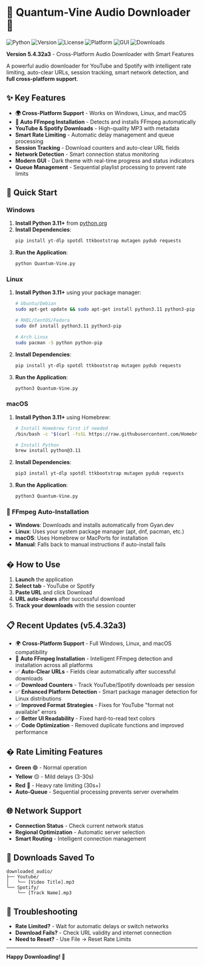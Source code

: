 # 🎵 Quantum-Vine Audio Downloader 🎵

![Python](https://img.shields.io/badge/Python-3.11+-blue.svg)
![Version](https://img.shields.io/badge/Version-5.4.32a3-green.svg)
![License](https://img.shields.io/badge/License-Professional%20Edition-blue.svg)
![Platform](https://img.shields.io/badge/Platform-Windows%20%7C%20Linux%20%7C%20macOS-lightgrey.svg)
![GUI](https://img.shields.io/badge/GUI-Modern%20Dark%20Theme-orange.svg)
![Downloads](https://img.shields.io/badge/Downloads-YouTube%20%7C%20Spotify-red.svg)

**Version 5.4.32a3** - Cross-Platform Audio Downloader with Smart Features

A powerful audio downloader for YouTube and Spotify with intelligent rate limiting, auto-clear URLs, session tracking, smart network detection, and **full cross-platform support**.

## ✨ Key Features

- **🌍 Cross-Platform Support** - Works on Windows, Linux, and macOS
- **📱 Auto FFmpeg Installation** - Detects and installs FFmpeg automatically
- **YouTube & Spotify Downloads** - High-quality MP3 with metadata
- **Smart Rate Limiting** - Automatic delay management and queue processing
- **Session Tracking** - Download counters and auto-clear URL fields
- **Network Detection** - Smart connection status monitoring
- **Modern GUI** - Dark theme with real-time progress and status indicators
- **Queue Management** - Sequential playlist processing to prevent rate limits

## 🚀 Quick Start

### Windows
1. **Install Python 3.11+** from [python.org](https://python.org)
2. **Install Dependencies**:
   ```bash
   pip install yt-dlp spotdl ttkbootstrap mutagen pydub requests
   ```
3. **Run the Application**:
   ```bash
   python Quantum-Vine.py
   ```

### Linux
1. **Install Python 3.11+** using your package manager:
   ```bash
   # Ubuntu/Debian
   sudo apt-get update && sudo apt-get install python3.11 python3-pip
   
   # RHEL/CentOS/Fedora
   sudo dnf install python3.11 python3-pip
   
   # Arch Linux
   sudo pacman -S python python-pip
   ```
2. **Install Dependencies**:
   ```bash
   pip install yt-dlp spotdl ttkbootstrap mutagen pydub requests
   ```
3. **Run the Application**:
   ```bash
   python3 Quantum-Vine.py
   ```

### macOS
1. **Install Python 3.11+** using Homebrew:
   ```bash
   # Install Homebrew first if needed
   /bin/bash -c "$(curl -fsSL https://raw.githubusercontent.com/Homebrew/install/HEAD/install.sh)"
   
   # Install Python
   brew install python@3.11
   ```
2. **Install Dependencies**:
   ```bash
   pip3 install yt-dlp spotdl ttkbootstrap mutagen pydub requests
   ```
3. **Run the Application**:
   ```bash
   python3 Quantum-Vine.py
   ```

### 🔧 FFmpeg Auto-Installation
- **Windows**: Downloads and installs automatically from Gyan.dev
- **Linux**: Uses your system package manager (apt, dnf, pacman, etc.)
- **macOS**: Uses Homebrew or MacPorts for installation
- **Manual**: Falls back to manual instructions if auto-install fails

## � How to Use

1. **Launch** the application
2. **Select tab** - YouTube or Spotify
3. **Paste URL** and click Download
4. **URL auto-clears** after successful download
5. **Track your downloads** with the session counter

## 📋 Recent Updates (v5.4.32a3)

- 🌍 **Cross-Platform Support** - Full Windows, Linux, and macOS compatibility
- 🔧 **Auto FFmpeg Installation** - Intelligent FFmpeg detection and installation across all platforms
- ✅ **Auto-Clear URLs** - Fields clear automatically after successful downloads
- ✅ **Download Counters** - Track YouTube/Spotify downloads per session
- ✅ **Enhanced Platform Detection** - Smart package manager detection for Linux distributions
- ✅ **Improved Format Strategies** - Fixes for YouTube "format not available" errors
- ✅ **Better UI Readability** - Fixed hard-to-read text colors
- ✅ **Code Optimization** - Removed duplicate functions and improved performance

## �️ Rate Limiting Features

- **Green** 🟢 - Normal operation
- **Yellow** 🟡 - Mild delays (3-30s)
- **Red** 🔴 - Heavy rate limiting (30s+)
- **Auto-Queue** - Sequential processing prevents server overwhelm

## 🌐 Network Support

- **Connection Status** - Check current network status
- **Regional Optimization** - Automatic server selection
- **Smart Routing** - Intelligent connection management

## 📁 Downloads Saved To

```
downloaded_audio/
├── Youtube/
│   └── [Video Title].mp3
└── Spotify/
    └── [Track Name].mp3
```

## 🔧 Troubleshooting

- **Rate Limited?** - Wait for automatic delays or switch networks
- **Download Fails?** - Check URL validity and internet connection
- **Need to Reset?** - Use File → Reset Rate Limits

---

**Happy Downloading! 🎵**
